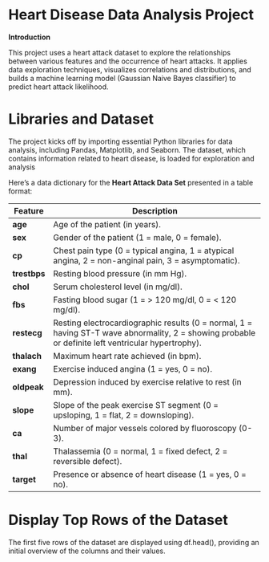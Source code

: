 # Heart Disease Data Analysis Project

**Introduction**

This project uses a heart attack dataset to explore the relationships between various features and the occurrence of heart attacks. It applies data exploration techniques, visualizes correlations and distributions, and builds a machine learning model (Gaussian Naive Bayes classifier) to predict heart attack likelihood.

# Libraries and Dataset

The project kicks off by importing essential Python libraries for data analysis, including Pandas, Matplotlib, and Seaborn. The dataset, which contains information related to heart disease, is loaded for exploration and analysis

Here’s a data dictionary for the **Heart Attack Data Set** presented in a table format:

| **Feature**         | **Description**                                                                 |
|---------------------|---------------------------------------------------------------------------------|
| **age**             | Age of the patient (in years).                                                   |
| **sex**             | Gender of the patient (1 = male, 0 = female).                                   |
| **cp**              | Chest pain type (0 = typical angina, 1 = atypical angina, 2 = non-anginal pain, 3 = asymptomatic). |
| **trestbps**        | Resting blood pressure (in mm Hg).                                               |
| **chol**            | Serum cholesterol level (in mg/dl).                                              |
| **fbs**             | Fasting blood sugar (1 = > 120 mg/dl, 0 = < 120 mg/dl).                          |
| **restecg**         | Resting electrocardiographic results (0 = normal, 1 = having ST-T wave abnormality, 2 = showing probable or definite left ventricular hypertrophy). |
| **thalach**         | Maximum heart rate achieved (in bpm).                                           |
| **exang**           | Exercise induced angina (1 = yes, 0 = no).                                       |
| **oldpeak**         | Depression induced by exercise relative to rest (in mm).                        |
| **slope**           | Slope of the peak exercise ST segment (0 = upsloping, 1 = flat, 2 = downsloping). |
| **ca**              | Number of major vessels colored by fluoroscopy (0-3).                           |
| **thal**            | Thalassemia (0 = normal, 1 = fixed defect, 2 = reversible defect).               |
| **target**          | Presence or absence of heart disease (1 = yes, 0 = no).                         |

# Display Top Rows of the Dataset

 The first five rows of the dataset are displayed using df.head(), providing an initial overview of the columns and their values.

 
